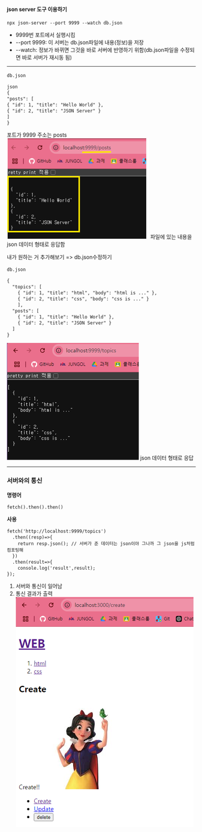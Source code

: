 #### json server 도구 이용하기

```
npx json-server --port 9999 --watch db.json
```

- 9999번 포트에서 실행시킴
- --port 9999: 이 서버는 db.json파일에 내용(정보)을 저장
- --watch: 정보가 바뀌면 그것을 바로 서버에 반영하기 위함(db.json파일을 수정되면 바로 서버가 재시동 됨)

---

`db.json`

```
json
{
"posts": [
{ "id": 1, "title": "Hello World" },
{ "id": 2, "title": "JSON Server" }
]
}
```

포트가 9999 주소는 posts
![alt text](image.png)
파일에 있는 내용을 json 데이터 형태로 응답함

내가 원하는 거 추가해보기 => db.json수정하기

`db.json`

```
{
  "topics": [
    { "id": 1, "title": "html", "body": "html is ..." },
    { "id": 2, "title": "css", "body": "css is ..." }
    ],
  "posts": [
    { "id": 1, "title": "Hello World" },
    { "id": 2, "title": "JSON Server" }
  ]
}
```

![alt text](image-1.png)
json 데이터 형태로 응답

---

### 서버와의 통신

**명령어**

```
fetch().then().then()
```

**사용**

```
fetch('http://localhost:9999/topics')
  .then((resp)=>{
    return resp.json(); // 서버가 준 데이터는 json이야 그나까 그 json을 js처럼 컴포팅해
  })
  .then(result=>{
    console.log('result',result);
});
```

1. 서버와 통신이 일어남
2. 통신 결과가 출력
   ![alt text](image-2.png)
